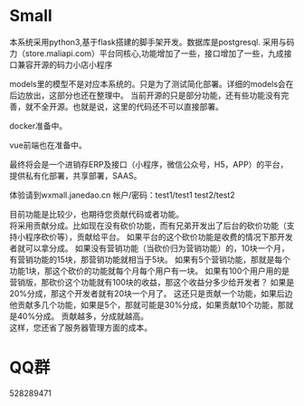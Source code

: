 # Small
本系统采用python3,基于flask搭建的脚手架开发。数据库是postgresql.
采用与码力（store.maliapi.com）平台同核心,功能增加了一些，接口增加了一些，九成接口兼容开源的码力小店小程序



models里的模型不是对应本系统的。只是为了测试简化部署。详细的models会在后边放出，这部分也还在整理中。
当前开源的只是部分功能，还有些功能没有完善，就不全开源。也就是说，这里的代码还不可以直接部署。

docker准备中。


vue前端也在准备中。


最终将会是一个进销存ERP及接口（小程序，微信公众号，H5，APP）的平台，提供私有化部署，共享部署，SAAS。

体验请到wxmall.janedao.cn  帐户/密码：test1/test1   test2/test2


目前功能是比较少，也期待您贡献代码或者功能。
<br>将采用贡献分成。比如现在没有砍价功能，而有兄弟开发出了后台的砍价功能（支持小程序砍价等），贡献给平台。
如果平台的这个砍价功能是收费的情况下那开发者就可以拿分成。
如果没有营销功能（当砍价归为营销功能）的，10块一个月，有营销功能的15块，那营销功能就相当于5块。
如果有5个营销功能，那就是每个功能1块，那这个砍价的功能就每个月每个用户有一块。
如果有100个用户用的是营销版，那砍价这个功能就有100块的收益，那这个收益分多少给开发者？
如果是20%分成，那这个开发者就有20块一个月了。
这还只是贡献一个功能，如果后边他贡献多几个功能，如果是5个，那就可能是30%分成，如果贡献10个功能，那就是40%分成。
贡献越多，分成就越高。
<br>这样，您还省了服务器管理方面的成本。



# QQ群
528289471

